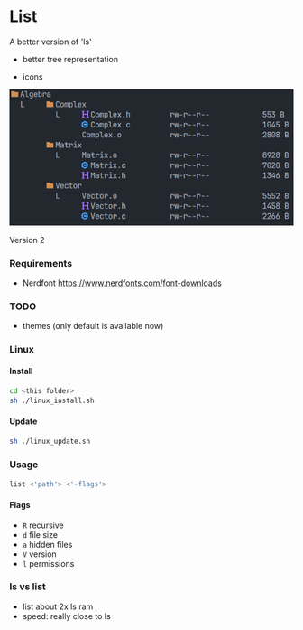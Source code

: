# List


A better version of 'ls'

- better tree representation

- icons

![alt text](./screenshots/image.png)

Version 2

### Requirements

- Nerdfont https://www.nerdfonts.com/font-downloads

### TODO

- themes (only default is available now)


### Linux

#### Install

```sh
cd <this folder>
sh ./linux_install.sh
```

#### Update

```sh
sh ./linux_update.sh
```

### Usage
``` bash
list <'path'> <'-flags'>
```

#### Flags

- ```R``` recursive 
- ```d``` file size
- ```a``` hidden files
- ```V``` version
- ```l``` permissions

### ls vs list

- list about 2x ls ram
- speed: really close to ls
